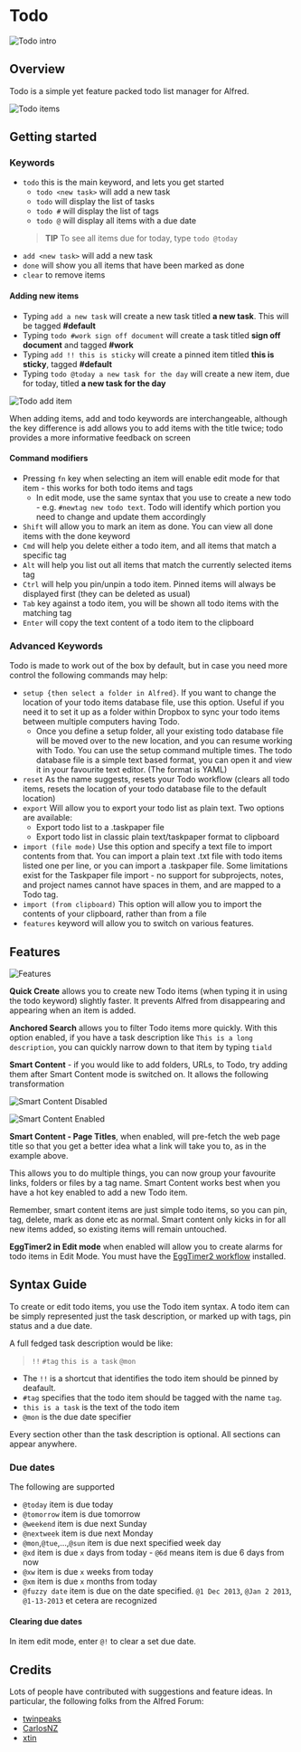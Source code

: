 # Todo

![Todo intro][1]

## Overview

Todo is a simple yet feature packed todo list manager for Alfred.

![Todo items][6]

## Getting started
### Keywords

* `todo` this is the main keyword, and lets you get started
    * `todo <new task>` will add a new task
    * `todo` will display the list of tasks
    * `todo #` will display the list of tags
    * `todo @` will display all items with a due date
    > **TIP** To see all items due for today, type `todo @today`
* `add <new task>` will add a new task
* `done` will show you all items that have been marked as done
* `clear` to remove items


#### Adding new items

* Typing `add a new task` will create a new task titled **a new task**. This will be tagged **#default**
* Typing `todo #work sign off document` will create a task titled **sign off document** and tagged **#work**
* Typing `add !! this is sticky` will create a pinned item titled **this is sticky**, tagged **#default**
* Typing `todo @today a new task for the day` will create a new item, due for today, titled **a new task for the day**

![Todo add item][2]

When adding items, add and todo keywords are interchangeable, although the key difference is add allows you to add items with the title twice; todo provides a more informative feedback on screen

#### Command modifiers

* Pressing `fn` key when selecting an item will enable edit mode for that item - this works for both todo items and tags
    * In edit mode, use the same syntax that you use to create a new todo - e.g. `#newtag new todo text`. Todo will identify which portion you need to change and update them accordingly
* `Shift` will allow you to mark an item as done. You can view all done items with the done keyword
* `Cmd` will help you delete either a todo item, and all items that match a specific tag
* `Alt` will help you list out all items that match the currently selected items tag
* `Ctrl` will help you pin/unpin a todo item. Pinned items will always be displayed first (they can be deleted as usual)
* `Tab` key against a todo item, you will be shown all todo items with the matching tag
* `Enter` will copy the text content of a todo item to the clipboard


### Advanced Keywords

Todo is made to work out of the box by default, but in case you need more control the following commands may help:

* `setup {then select a folder in Alfred}`. If you want to change the location of your todo items database file, use this option. Useful if you need it to set it up as a folder within Dropbox to sync your todo items between multiple computers having Todo. 
	* Once you define a setup folder, all your existing todo database file will be moved over to the new location, and you can resume working with Todo. You can use the setup command multiple times.
The todo database file is a simple text based format, you can open it and view it in your favourite text editor. (The format is YAML)
* `reset` As the name suggests, resets your Todo workflow (clears all todo items, resets the location of your todo database file to the default location)
* `export` Will allow you to export your todo list as plain text. Two options are available:
	* Export todo list to a .taskpaper file
	* Export todo list in classic plain text/taskpaper format to clipboard 
* `import (file mode)` Use this option and specify a text file to import contents from that. You can import a plain text .txt file with todo items listed one per line, or you can import a .taskpaper file. Some limitations exist for the Taskpaper file import - no support for subprojects, notes, and project names cannot have spaces in them, and are mapped to a Todo tag.
* `import (from clipboard)` This option will allow you to import the contents of your clipboard, rather than from a file
* `features` keyword will allow you to switch on various features.


## Features

![Features][3]

**Quick Create** allows you to create new Todo items (when typing it in using the todo keyword) slightly faster. It prevents Alfred from disappearing and appearing when an item is added.

**Anchored Search** allows you to filter Todo items more quickly. With this option enabled, if you have a task description like `This is a long description`, you can quickly narrow down to that item by typing `tiald`

**Smart Content** - if you would like to add folders, URLs, to Todo, try adding them after Smart Content mode is switched on. It allows the following transformation

![Smart Content Disabled][4]

![Smart Content Enabled][5]

**Smart Content - Page Titles**, when enabled, will pre-fetch the web page title so that you get a better idea what a link will take you to, as in the example above.
 
This allows you to do multiple things, you can now group your favourite links, folders or files by a tag name. Smart Content works best when you have a hot key enabled to add a new Todo item.
 
Remember, smart content items are just simple todo items, so you can pin, tag, delete, mark as done etc as normal. Smart content only kicks in for all new items added, so existing items will remain untouched.

**EggTimer2 in Edit mode** when enabled will allow you to create alarms for todo items in Edit Mode. You must have the [EggTimer2 workflow](http://www.alfredforum.com/topic/275-eggtimer-v2-updated-to-20-final/) installed.


## Syntax Guide

To create or edit todo items, you use the Todo item syntax. A todo item can be simply represented just the task description, or marked up with tags, pin status and a due date. 

A full fedged task description would be like:
> `!!` `#tag` `this is a task` `@mon`

* The `!!` is a shortcut that identifies the todo item should be pinned by deafault.
* `#tag` specifies that the todo item should be tagged with the name `tag`.
* `this is a task` is the text of the todo item
* `@mon` is the due date specifier

Every section other than the task description is optional. All sections can appear anywhere.


### Due dates
The following are supported

* `@today` item is due today
* `@tomorrow` item is due tomorrow
* `@weekend` item is due next Sunday
* `@nextweek` item is due next Monday
* `@mon`,`@tue`,…,`@sun` item is due next specified week day
* `@xd` item is due `x` days from today - `@6d` means item is due 6 days from now
* `@xw` item is due `x` weeks from today
* `@xm` item is due `x` months from today
* `@fuzzy date` item is due on the date specified. `@1 Dec 2013`, `@Jan 2 2013`, `@1-13-2013` et cetera are recognized

#### Clearing due dates

In item edit mode, enter `@!` to clear a set due date.

## Credits

Lots of people have contributed with suggestions and feature ideas. In particular, the following folks from the Alfred Forum:

* [twinpeaks](http://www.alfredforum.com/user/58-twinpeaks/)
* [CarlosNZ](http://www.alfredforum.com/user/104-carlosnz/)
* [xtin](http://www.alfredforum.com/user/2262-xtin/)


[1]: https://dl.dropbox.com/u/2377432/alfredv2/todo/intro.png "About Todo"
[2]: https://dl.dropbox.com/u/2377432/alfredv2/todo/todo_new.png "Add item"
[3]: https://dl.dropbox.com/u/2377432/alfredv2/todo/features.png "Features"
[4]: https://dl.dropbox.com/u/2377432/alfredv2/todo/no_smartcontent.png "Smart Content Disabled"
[5]: https://dl.dropbox.com/u/2377432/alfredv2/todo/smartcontent.png "Smart Content Enabled"
[6]: https://dl.dropbox.com/u/2377432/alfredv2/todo/todo_items.png "Todo items"